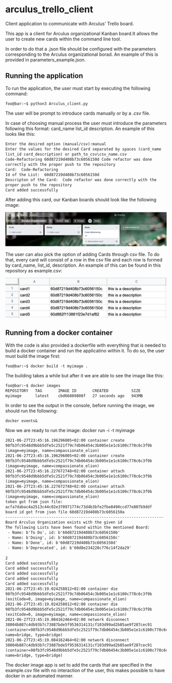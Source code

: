 # arculus_trello_client
Client application to communicate with Arculus' Trello board.

This app is a client for Arculus organizational Kanban board.It allows the user to create new cards within the command line tool.

In order to do that a .json file should be configured with the parameters corresponding to the Arculus organizational borad. An example of this is provided in parameters_example.json.

## Running the application
To run the application, the user must start by executing the following command:

```console
foo@bar:~$ python3 Arculus_client.py
```

The user will be prompt to introduce cards manually or by a .csv file.

In case of choosing manual process the user must introduce the parameters following this format: card_name list_id description.
An example of this looks like this:
```console
Enter the desired option (manual/csv):manual
Enter the values for the desired Card separated by spaces (card_name list_id card_description) or path_to_csv\csv_name.csv
Code-Refactoring 60d87219d408b73c6056150d Code refactor was done correctly with the proper push to the repository
Card:  Code-Refactoring
Id of the List:  60d87219d408b73c6056150d
Descripton of the Card:  Code refactor was done correctly with the proper push to the repository
Card added successfully
```

After adding this card, our Kanban boards should look like the following image:

![alt text](./images/example1.png)

The user can also pick the option of adding Cards through csv file. To do that, every card will consist of a row in the csv file and each row is formed by card_name, list_id, description.
An example of this can be found in this repository as example.csv:

![alt text](./images/example2.png)

## Running from a docker container

With the code is also provided a dockerfile with everything that is needed to build a docker container and run the applicatino within it.
To do so, the user must build the image first:
```console
foo@bar:~$ docker build -t myimage .
```

The building takes a while but after it we are able to see the image like this:
```console
foo@bar:~$ docker images            
REPOSITORY   TAG       IMAGE ID       CREATED          SIZE
myimage      latest    cbd66809808f   27 seconds ago   943MB
```

In order to see the output in the console, before running the image, we should run the following:
```console
docker events&
```

Now we are ready to run the image:
docker run -i -t myimage
```console
2021-06-27T23:45:16.196296005+02:00 container create 98fb3fc9548d9bbb5dfe5c2521f79c7db06454c3b005e1e1c6100c778c6c3f9b (image=myimage, name=compassionate_elion)
2021-06-27T23:45:16.196296005+02:00 container create 98fb3fc9548d9bbb5dfe5c2521f79c7db06454c3b005e1e1c6100c778c6c3f9b (image=myimage, name=compassionate_elion)
2021-06-27T23:45:16.227672748+02:00 container attach 98fb3fc9548d9bbb5dfe5c2521f79c7db06454c3b005e1e1c6100c778c6c3f9b (image=myimage, name=compassionate_elion)
2021-06-27T23:45:16.227672748+02:00 container attach 98fb3fc9548d9bbb5dfe5c2521f79c7db06454c3b005e1e1c6100c778c6c3f9b (image=myimage, name=compassionate_elion)
token got from json file: acfa7dabac4a2513c44c02e370971774c73d4b3bfe2fbe8490ccd77e807b9ddf
board id got from json file 60d87219d408b73c6056150a
---------------------------------------------------------------------
Board Arculus Organization exists with the given id
The following Lists have been found within the mentioned Board:
 - Name: b'To Do', id: b'60d87219d408b73c6056150b'
 - Name: b'Doing', id: b'60d87219d408b73c6056150c'
 - Name: b'Done', id: b'60d87219d408b73c6056150d'
 - Name: b'Deprecated', id: b'60d8e234228c776c14f2da29'

2
Card added successfully
Card added successfully
Card added successfully
Card added successfully
Card added successfully
2021-06-27T23:45:19.024258812+02:00 container die 98fb3fc9548d9bbb5dfe5c2521f79c7db06454c3b005e1e1c6100c778c6c3f9b (exitCode=0, image=myimage, name=compassionate_elion)
2021-06-27T23:45:19.024258812+02:00 container die 98fb3fc9548d9bbb5dfe5c2521f79c7db06454c3b005e1e1c6100c778c6c3f9b (exitCode=0, image=myimage, name=compassionate_elion)
2021-06-27T23:45:19.084162464+02:00 network disconnect 38004b887c4db93b7c73887bde5f9536314131cf103d99ad2b85ae9f287cec91 (container=98fb3fc9548d9bbb5dfe5c2521f79c7db06454c3b005e1e1c6100c778c6c3f9b, name=bridge, type=bridge)
2021-06-27T23:45:19.084162464+02:00 network disconnect 38004b887c4db93b7c73887bde5f9536314131cf103d99ad2b85ae9f287cec91 (container=98fb3fc9548d9bbb5dfe5c2521f79c7db06454c3b005e1e1c6100c778c6c3f9b, name=bridge, type=bridge)
```

The docker image app is set to add the cards that are specified in the example.csv file with no interaction of the user, this makes possible to have docker in an automated manner.